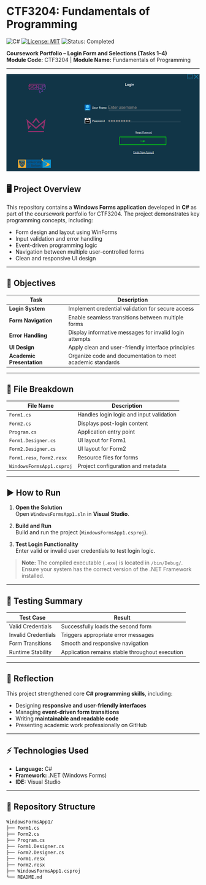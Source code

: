# CTF3204: Fundamentals of Programming
![C#](https://img.shields.io/badge/C%23-8.0-blue)
[![License: MIT](https://img.shields.io/badge/License-MIT-yellow.svg)](LICENSE)
![Status: Completed](https://img.shields.io/badge/Status-Completed-brightgreen)
  
**Coursework Portfolio – Login Form and Selections (Tasks 1–4)**  
**Module Code:** CTF3204 | **Module Name:** Fundamentals of Programming  

---

![Screenshot](image-1.png)


## 🖥️ Project Overview
This repository contains a **Windows Forms application** developed in **C#** as part of the coursework portfolio for CTF3204. The project demonstrates key programming concepts, including:  

- Form design and layout using WinForms  
- Input validation and error handling  
- Event-driven programming logic  
- Navigation between multiple user-controlled forms  
- Clean and responsive UI design  

---

## 📌 Objectives

| Task | Description |
|------|-------------|
| **Login System** | Implement credential validation for secure access |
| **Form Navigation** | Enable seamless transitions between multiple forms |
| **Error Handling** | Display informative messages for invalid login attempts |
| **UI Design** | Apply clean and user-friendly interface principles |
| **Academic Presentation** | Organize code and documentation to meet academic standards |

---

## 📁 File Breakdown

| File Name | Description |
|-----------|-------------|
| `Form1.cs` | Handles login logic and input validation |
| `Form2.cs` | Displays post-login content |
| `Program.cs` | Application entry point |
| `Form1.Designer.cs` | UI layout for Form1 |
| `Form2.Designer.cs` | UI layout for Form2 |
| `Form1.resx`, `Form2.resx` | Resource files for forms |
| `WindowsFormsApp1.csproj` | Project configuration and metadata |

---

## ▶️ How to Run

1. **Open the Solution**  
   Open `WindowsFormsApp1.sln` in **Visual Studio**.  

2. **Build and Run**  
   Build and run the project (`WindowsFormsApp1.csproj`).  

3. **Test Login Functionality**  
   Enter valid or invalid user credentials to test login logic.  

> **Note:** The compiled executable (`.exe`) is located in `/bin/Debug/`. Ensure your system has the correct version of the .NET Framework installed.  

---

## 🧪 Testing Summary

| Test Case | Result |
|-----------|--------|
| Valid Credentials | Successfully loads the second form |
| Invalid Credentials | Triggers appropriate error messages |
| Form Transitions | Smooth and responsive navigation |
| Runtime Stability | Application remains stable throughout execution |

---

## 🧠 Reflection

This project strengthened core **C# programming skills**, including:  

- Designing **responsive and user-friendly interfaces**  
- Managing **event-driven form transitions**  
- Writing **maintainable and readable code**  
- Presenting academic work professionally on GitHub  

---

## ⚡ Technologies Used

- **Language:** C#  
- **Framework:** .NET (Windows Forms)  
- **IDE:** Visual Studio  

---

## 📂 Repository Structure

```text
WindowsFormsApp1/
├── Form1.cs
├── Form2.cs
├── Program.cs
├── Form1.Designer.cs
├── Form2.Designer.cs
├── Form1.resx
├── Form2.resx
├── WindowsFormsApp1.csproj
└── README.md
